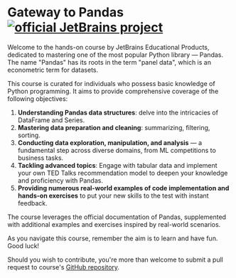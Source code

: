 #  Gateway to Pandas [![official JetBrains project](http://jb.gg/badges/official.svg)](https://confluence.jetbrains.com/display/ALL/JetBrains+on+GitHub)

Welcome to the hands-on course by JetBrains Educational Products, dedicated to mastering one of the most popular Python library — Pandas. The name "Pandas" has its roots in the term "panel data", which is an econometric term for datasets. 

This course is curated for individuals who possess basic knowledge of Python programming. It aims to provide comprehensive coverage of the following objectives:
1. **Understanding Pandas data structures**: delve into the intricacies of DataFrame and Series. 
2. **Mastering data preparation and cleaning**: summarizing, filtering, sorting.
3. **Conducting data exploration, manipulation, and analysis** — a fundamental step across diverse domains, from ML competitions to business tasks.
4. **Tackling advanced topics**: Engage with tabular data and implement your own TED Talks recommendation model to deepen your knowledge and proficiency with Pandas.
5. **Providing numerous real-world examples of code implementation and hands-on exercises** to put your new skills to the test with instant feedback.

The course leverages the official documentation of Pandas, supplemented with additional examples and exercises inspired by real-world scenarios. 

As you navigate this course, remember the aim is to learn and have fun. Good luck!

Should you wish to contribute, you're more than welcome to submit a pull request to course's [GitHub repository](https://github.com/jetbrains-academy/gateway-to-pandas).

